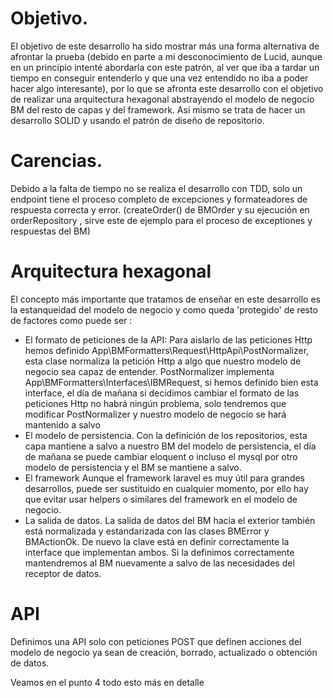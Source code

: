 # Objetivo.

El objetivo de este desarrollo ha sido mostrar más una forma alternativa de afrontar la prueba (debido en parte a mi desconocimiento de Lucid, aunque en un principio intenté abordarla con este patrón, al ver que iba a tardar un tiempo en conseguir entenderlo y que una vez entendido no iba a poder hacer algo interesante), por lo que se afronta este desarrollo con el objetivo de realizar una arquitectura hexagonal abstrayendo el modelo de negocio BM del resto de capas y del framework.
Así mismo se trata de hacer un desarrollo SOLID y usando el patrón de diseño de repositorio.

# Carencias.

Debido a la falta de tiempo no se realiza el desarrollo con TDD, solo un endpoint tiene el proceso completo de excepciones y formateadores de respuesta correcta y error. (createOrder() de BMOrder y su ejecución en orderRepository , sirve este de ejemplo para el proceso de exceptiones y respuestas del BM)

# Arquitectura hexagonal

El concepto más importante que tratamos de enseñar en este desarrollo es la estanqueidad del modelo de negocio y como queda 'protegido' de resto de factores como puede ser :
- El formato de peticiones de la API:
Para aislarlo de las peticiones Http hemos definido App\BMFormatters\Request\HttpApi\PostNormalizer, esta clase normaliza la petición Http a algo que nuestro modelo de negocio sea capaz de entender. PostNormalizer implementa App\BMFormatters\Interfaces\IBMRequest, si hemos definido bien esta interface, el día de mañana si decidimos cambiar el formato de las peticiones Http no habrá ningún problema, solo tendremos que modificar PostNormalizer y nuestro modelo de negocio se hará mantenido a salvo
- El modelo de persistencia.
Con la definición de los repositorios, esta capa mantiene a salvo a nuestro BM del modelo de persistencia, el día de mañana se puede cambiar eloquent o incluso el mysql por otro modelo de persistencia y el BM se mantiene a salvo.
- El framework
Aunque el framework laravel es muy útil para grandes desarrollos, puede ser sustituido en cualquier momento, por ello hay que evitar usar helpers o similares del framework en el modelo de negocio.
- La salida de datos.
La salida de datos del BM hacia el exterior también está normalizada y estandarizada con las clases BMError y BMActionOk. De nuevo la clave está en definir correctamente la interface que implementan ambos. Si la definimos correctamente mantendremos al BM nuevamente a salvo de las necesidades del receptor de datos.

# API
Definimos una API solo con peticiones POST que definen acciones del modelo de negocio ya sean de creación, borrado, actualizado o obtención de datos.

Veamos en el punto 4 todo esto más en detalle
